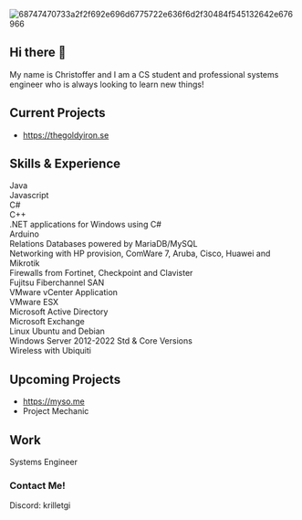 ![68747470733a2f2f692e696d6775722e636f6d2f30484f545132642e676966](https://github.com/Krille360/Krille360/assets/65959215/d96e9ceb-fa6f-4ba6-8b55-ff188abe8667)
## Hi there 👋
My name is Christoffer and I am a CS student and professional systems engineer who is always looking to learn new things!

## Current Projects
 - https://thegoldyiron.se

## Skills & Experience
Java<br>
Javascript<br>
C#<br>
C++<br>
.NET applications for Windows using C#<br>
Arduino<br>
Relations Databases powered by MariaDB/MySQL<br>
Networking with HP provision, ComWare 7, Aruba, Cisco, Huawei and Mikrotik<br>
Firewalls from Fortinet, Checkpoint and Clavister<br>
Fujitsu Fiberchannel SAN<br>
VMware vCenter Application<br>
VMware ESX<br>
Microsoft Active Directory<br>
Microsoft Exchange<br>
Linux Ubuntu and Debian<br>
Windows Server 2012-2022 Std & Core Versions<br>
Wireless with Ubiquiti

## Upcoming Projects
 - https://myso.me
 - Project Mechanic

## Work
Systems Engineer

### Contact Me!
Discord: krilletgi
<!--
**Krille360/Krille360** is a ✨ _special_ ✨ repository because its `README.md` (this file) appears on your GitHub profile.

Here are some ideas to get you started:

- 🔭 I’m currently working on ...
- 🌱 I’m currently learning ...
- 👯 I’m looking to collaborate on ...
- 🤔 I’m looking for help with ...
- 💬 Ask me about ...
- 📫 How to reach me: ...
- 😄 Pronouns: ...
- ⚡ Fun fact: ...
-->
